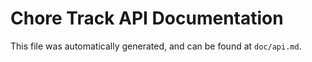 Chore Track API Documentation
=====================

This file was automatically generated, and can be found at `doc/api.md`.
